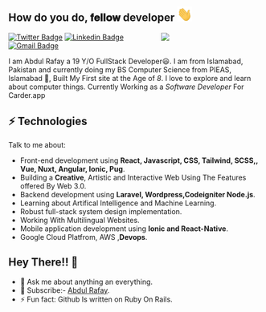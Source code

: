 <h2>How do you do, 𝐟𝐞𝐥𝐥𝐨𝐰 developer <img src="https://raw.githubusercontent.com/ABSphreak/ABSphreak/master/gifs/Hi.gif" width="30px"></h2>

<img align='right' src='https://user-images.githubusercontent.com/5713670/87202985-820dcb80-c2b6-11ea-9f56-7ec461c497c3.gif' width='200"'>

[![Twitter Badge](https://img.shields.io/badge/-@rafayrty-1ca0f1?style=flat-square&labelColor=1ca0f1&logo=twitter&logoColor=white&link=https://twitter.com/rafayrty)](https://twitter.com/rafayrty) [![Linkedin Badge](https://img.shields.io/badge/-abdulrafay-blue?style=flat-square&logo=Linkedin&logoColor=white&link=https://www.linkedin.com/in/abdul-rafay-965742173/)](https://www.linkedin.com/in/abdul-rafay-965742173/) 
[![Gmail Badge](https://img.shields.io/badge/-abdulrafayrty@gmail.com-c14438?style=flat-square&logo=Gmail&logoColor=white&link=mailto:abdulrafayrty@gmail.com)](mailto:abdulrafayrty@gmail.com)

I am Abdul Rafay a 19 Y/O FullStack Developer😃. I am from Islamabad, Pakistan and currently doing my BS Computer Science from PIEAS, Islamabad 🕌, Built My First site at the Age of *8*. I love to explore and learn about computer things. Currently Working as a *Software Developer* For Carder.app
## ⚡ Technologies
Talk to me about:
- Front-end development using **React, Javascript, CSS, Tailwind, SCSS,, Vue, Nuxt, Angular, Ionic, Pug**.
- Building a **Creative**, Artistic and Interactive Web Using The Features offered By Web 3.0.
- Backend development using **Laravel, Wordpress,Codeigniter Node.js**.
- Learning about Artifical Intelligence and Machine Learning.
- Robust full-stack system design implementation.
- Working With Multilingual Websites.
- Mobile application development using **Ionic and React-Native**.
- Google Cloud Platfrom, AWS ,**Devops**.
## Hey There!! 🤔
- 💬 Ask me about anything an everything.
- 🔔 Subscribe:- [Abdul Rafay](https://www.youtube.com/channel/UCMIJqDasO3z_r98bjO726pQ).
- ⚡ Fun fact: Github Is written on Ruby On Rails.

